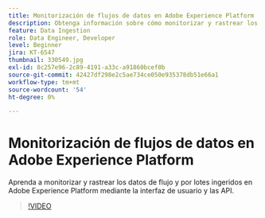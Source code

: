 ```yaml
---
title: Monitorización de flujos de datos en Adobe Experience Platform
description: Obtenga información sobre cómo monitorizar y rastrear los datos de flujo y por lotes introducidos en Adobe Experience Platform mediante la interfaz de usuario y las API
feature: Data Ingestion
role: Data Engineer, Developer
level: Beginner
jira: KT-6547
thumbnail: 330549.jpg
exl-id: 8c257e96-2c89-4191-a33c-a91860bcef0b
source-git-commit: 42427df298e2c5ae734ce050e935378db51e66a1
workflow-type: tm+mt
source-wordcount: '54'
ht-degree: 0%

---
```


# Monitorización de flujos de datos en Adobe Experience Platform

Aprenda a monitorizar y rastrear los datos de flujo y por lotes ingeridos en Adobe Experience Platform mediante la interfaz de usuario y las API.

>[!VIDEO](https://video.tv.adobe.com/v/3409475?quality=12&learn=on)
